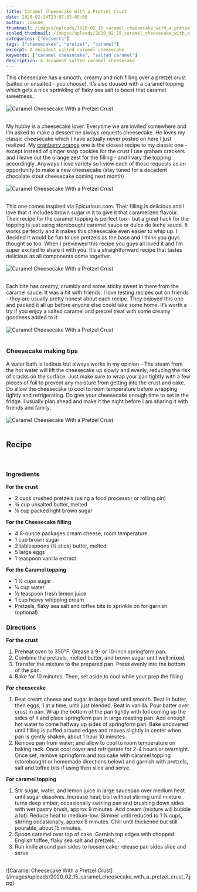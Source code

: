 ```yaml
---
title: Caramel Cheesecake With a Pretzel Crust
date: 2020-02-14T23:07:03-05:00
author: Joanne
thumbnail: /images/uploads/2020_02_15_caramel_cheesecake_with_a_pretzel_crust_1.jpg
scaled_thumbnail: /images/uploads/2020_02_15_caramel_cheesecake_with_a_pretzel_crust_0.jpg
categories: ["desserts"]
tags: ["cheesecakes", "pretzel", "caramel"]
excerpt: A decadent salted caramel cheesecake 
keywords: ["caramel cheesecake", "salted caramel"]
description: A decadent salted caramel cheesecake 
---
```


This cheesecake has a smooth, creamy and rich filling over a pretzel crust (salted or unsalted - you choose). It’s also doused with a caramel topping which gets a nice sprinkling of flaky sea salt to boost that caramel sweetness. 
</br>
</br>
![Caramel Cheesecake With a Pretzel Crust](/images/uploads/2020_02_15_caramel_cheesecake_with_a_pretzel_crust_2.jpg)
</br>
</br>

My hubby is a cheesecake lover. Everytime we are invited somewhere and I’m asked to make a dessert he always requests cheesecake. He loves my classic cheesecake which I have actually never posted on here I just realized. My [cranberry orange](https://www.oliveandmango.com/cranberry-orange-cheesecake) one is the closest recipe to my classic one - except instead of ginger snap cookies for the crust I use graham crackers and I leave out the orange zest for the filling - and I vary the topping accordingly. Anyways I love variety so I view each of those requests as an opportunity to make a new cheesecake (stay tuned for a decadent chocolate stout cheesecake coming next month)  
</br>
</br>
![Caramel Cheesecake With a Pretzel Crust](/images/uploads/2020_02_15_caramel_cheesecake_with_a_pretzel_crust_3.jpg)
</br>
</br>

This one comes inspired via Epicurious.com. Their filling is delicious and I love that it includes brown sugar in it to give it that caramelized flavour. Their recipe for the caramel topping is perfect too - but a great hack for the topping is just using storebought caramel sauce or dulce de leche sauce. It works perfectly and it makes this cheesecake even easier to whip up. I decided it would be fun to use pretzels as the base and I think you guys thought so too. When I previewed this recipe you guys all loved it and I’m super excited to share it with you. It’s a straightforward recipe that tastes delicious as all components come together. 
</br>
</br>
![Caramel Cheesecake With a Pretzel Crust](/images/uploads/2020_02_15_caramel_cheesecake_with_a_pretzel_crust_4.jpg)
</br>
</br>

Each bite has creamy, crumbly and some sticky sweet in there from the caramel sauce. It was a hit with friends. I love testing recipes out on friends - they are usually pretty honest about each recipe. They enjoyed this one and packed it all up before anyone else could take some home. It’s worth a try if you enjoy a salted caramel and pretzel treat with some creamy goodness added to it. 
</br>
</br>
![Caramel Cheesecake With a Pretzel Crust](/images/uploads/2020_02_15_caramel_cheesecake_with_a_pretzel_crust_5.jpg)
</br>
</br>

### Cheesecake making tips
A water bath is tedious but always works in my opinion - The steam from the hot water will lift the cheesecake up slowly and evenly, reducing the risk of cracks on the surface. Just make sure to wrap your pan tightly with a few pieces of foil to prevent any moisture from getting into the crust and cake. Do allow the cheesecake to cool to room temperature before wrapping tightly and refrigerating. Do give your cheesecake enough time to set in the fridge. I usually plan ahead and make it the night before I am sharing it with friends and family.
</br>
</br>
![Caramel Cheesecake With a Pretzel Crust](/images/uploads/2020_02_15_caramel_cheesecake_with_a_pretzel_crust_6.jpg)
</br>
</br>

## Recipe
</br>

### Ingredients 
__For the crust__

* <span itemprop="ingredients">2 cups crushed pretzels (using a food processor or rolling pin) </span>
* <span itemprop="ingredients">&frac34; cup unsalted butter, melted</span>
* <span itemprop="ingredients">&frac14; cup packed light brown sugar</span>

__For the Cheesecake filling__

* <span itemprop="ingredients">4 8-ounce packages cream cheese, room temperature</span>
* <span itemprop="ingredients">1 cup brown sugar</span>
* <span itemprop="ingredients">2 tablespoons (&frac14; stick) butter, melted</span>
* <span itemprop="ingredients">5 large eggs</span>
* <span itemprop="ingredients">1 teaspoon vanilla extract</span>

__For the Caramel topping__

* <span itemprop="ingredients">1 &frac12; cups sugar</span>
* <span itemprop="ingredients">&frac14; cup water</span>
* <span itemprop="ingredients">&frac12; teaspoon fresh lemon juice</span>
* <span itemprop="ingredients">1 cup heavy whipping cream</span>
* <span itemprop="ingredients">Pretzels, flaky sea salt and toffee bits to sprinkle on for garnish (optional) </span>


### Directions
__For the crust__

1. Preheat oven to 350°F. Grease a 9- or 10-inch springform pan.
2. Combine the pretzels, melted butter, and brown sugar until well mixed.
3. Transfer the mixture to the prepared pan. Press evenly into the bottom of the pan.
4. Bake for 10 minutes. Then, set aside to cool while your prep the filling 

__For cheesecake__

1. Beat cream cheese and sugar in large bowl until smooth. Beat in butter, then eggs, 1 at a time, until just blended. Beat in vanilla. Pour batter over crust in pan. Wrap the bottom of the pan tightly with foil coming up the sides of it and place springform pan in large roasting pan. Add enough hot water to come halfway up sides of springform pan. Bake uncovered until filling is puffed around edges and moves slightly in center when pan is gently shaken, about 1 hour 10 minutes. 
2. Remove pan from water; and allow to cool to room temperature on baking rack. Once cool cover and refrigerate for 2-4 hours or overnight. Once set, remove springform and top cake with caramel topping (storebought or homemade directions below) and garnish with pretzels, salt and toffee bits if using then slice and serve. 

__For caramel topping__

1. Stir sugar, water, and lemon juice in large saucepan over medium heat until sugar dissolves. Increase heat; boil without stirring until mixture turns deep amber, occasionally swirling pan and brushing down sides with wet pastry brush, approx 9 minutes. Add cream (mixture will bubble a lot). Reduce heat to medium-low. Simmer until reduced to 1 &frac14; cups, stirring occasionally, approx 8 minutes. Chill until thickened but still pourable, about 15 minutes.
2. Spoon caramel over top of cake. Garnish top edges with chopped English toffee, flaky sea salt and pretzels. 
3. Run knife around pan sides to loosen cake; release pan sides slice and serve 

</br>
![Caramel Cheesecake With a Pretzel Crust](/images/uploads/2020_02_15_caramel_cheesecake_with_a_pretzel_crust_7.jpg)